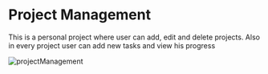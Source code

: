 # Project Management

This is a personal project where user can add, edit and delete projects. Also in every project user can add new tasks and view his progress

![projectManagement](https://user-images.githubusercontent.com/49765252/76172719-a6219a80-6166-11ea-9c28-c996cabd0eec.JPG)

